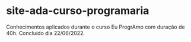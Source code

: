 # site-ada-curso-programaria
Conhecimentos aplicados durante o curso Eu ProgrAmo com duração de 40h. Concluído dia 22/06/2022.

